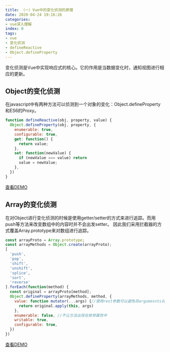 ```yaml
---
title: （一）Vue中的变化侦测的原理
date: 2020-04-24 19:16:26
categories:
- vue深入理解
index: 0
tags:
- vue
- 变化侦测
- defineReactive
- Object.defineProperty
---
```

变化侦测是Vue中实现响应式的核心。它的作用是当数据变化时，通知视图进行相应的更新。

## Object的变化侦测
在javascript中有两种方法可以侦测到一个对象的变化：Object.defineProperty和ES6的Proxy。
``` javascript
function defineReactive(obj, property, value) {
  Object.defineProperty(obj, property, {
    enumerable: true,
    configurable: true,
    get: function() {
      return value;
    },
    set: function(newValue) {
      if (newValue === value) return
      value = newValue;
    },
  })
}
```
[查看DEMO](/demo/vue%E6%B7%B1%E5%85%A5%E7%90%86%E8%A7%A3/Vue%E4%B8%AD%E7%9A%84%E5%8F%98%E5%8C%96%E4%BE%A6%E6%B5%8B%E7%9A%84%E5%8E%9F%E7%90%861.html)

## Array的变化侦测
在对Object进行变化侦测的时候是使用getter/setter的方式来进行追踪。而用push等方法来改变数组中的内容时并不会出发setter。
因此我们采用拦截器的方式覆盖Array.prototype来对数组进行追踪。
``` javascript
const arrayProto = Array.prototype;
const arrayMethods = Object.create(arrayProto);
[
  'push',
  'pop',
  'shift',
  'unshift',
  'splice',
  'sort',
  'reverse'
].forEach(function(method) {
  const original = arrayProto[method];
  Object.defineProperty(arrayMethods, method, {
    value: function mutator(...args) {//使用rest参数可以避免将argumesnts对象转换为数组
      return original.apply(this, args)
    },
    enumerable: false, //不让方法出现在枚举属性中
    writable: true,
    configurable: true,
  })
})
```
[查看DEMO](/demo/vue%E6%B7%B1%E5%85%A5%E7%90%86%E8%A7%A3/Vue%E4%B8%AD%E7%9A%84%E5%8F%98%E5%8C%96%E4%BE%A6%E6%B5%8B%E7%9A%84%E5%8E%9F%E7%90%862.html)
